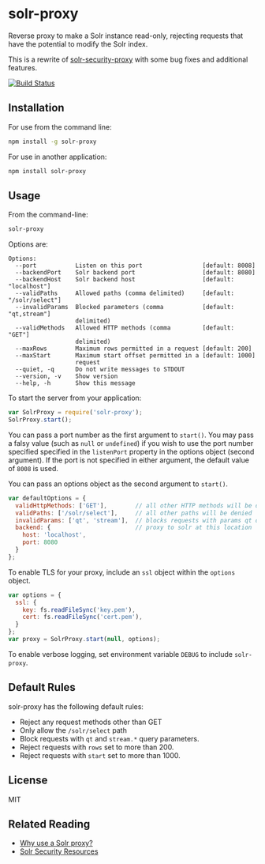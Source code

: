 solr-proxy
==========

Reverse proxy to make a Solr instance read-only, rejecting requests that have the potential to modify the Solr index.

This is a rewrite of [solr-security-proxy](https://github.com/dergachev/solr-security-proxy) with some bug fixes and additional features.

[![Build Status](https://secure.travis-ci.org/Trott/solr-proxy.png)](http://travis-ci.org/Trott/solr-proxy)

Installation
------------

For use from the command line:

```bash
npm install -g solr-proxy
```

For use in another application:

```bash
npm install solr-proxy
```

Usage
-----

From the command-line:

```bash
solr-proxy
```

Options are:

```
Options:
  --port           Listen on this port                 [default: 8008]
  --backendPort    Solr backend port                   [default: 8080]
  --backendHost    Solr backend host                   [default: "localhost"]
  --validPaths     Allowed paths (comma delimited)     [default: "/solr/select"]
  --invalidParams  Blocked parameters (comma           [default: "qt,stream"]
                   delimited)
  --validMethods   Allowed HTTP methods (comma         [default: "GET"]
                   delimited)
  --maxRows        Maximum rows permitted in a request [default: 200]
  --maxStart       Maximum start offset permitted in a [default: 1000]
                   request
  --quiet, -q      Do not write messages to STDOUT
  --version, -v    Show version
  --help, -h       Show this message
```

To start the server from your application:

```js
var SolrProxy = require('solr-proxy');
SolrProxy.start();
```

You can pass a port number as the first argument to `start()`. You may pass a
falsy value (such as `null` or `undefined`) if you wish to use the port number
specified specified in the `listenPort` property in the options object (second
argument). If the port is not specified in either argument, the default value of
`8008` is used.

You can pass an options object as the second argument to `start()`.

```js
var defaultOptions = {
  validHttpMethods: ['GET'],        // all other HTTP methods will be disallowed
  validPaths: ['/solr/select'],     // all other paths will be denied
  invalidParams: ['qt', 'stream'],  // blocks requests with params qt or stream.* (all other params are allowed)
  backend: {                        // proxy to solr at this location
    host: 'localhost',
    port: 8080
  }
};
```

To enable TLS for your proxy, include an `ssl` object within the `options`
object.

```js
var options = {
  ssl: {
    key: fs.readFileSync('key.pem'),
    cert: fs.readFileSync('cert.pem'),
  }
};
var proxy = SolrProxy.start(null, options);
```

To enable verbose logging, set environment variable `DEBUG` to include
`solr-proxy`.

Default Rules
-------------

solr-proxy has the following default rules:

* Reject any request methods other than GET
* Only allow the `/solr/select` path
* Block requests with `qt` and `stream.*` query parameters.
* Reject requests with `rows` set to more than 200.
* Reject requests with `start` set to more than 1000.


License
-------

MIT

Related Reading
---------------

* [Why use a Solr proxy?](https://github.com/dergachev/solr-security-proxy#user-content-how-it-works)
* [Solr Security Resources](https://github.com/dergachev/solr-security-proxy#user-content-solr-security-resources)
